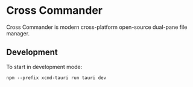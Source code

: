 # Cross Commander

Cross Commander is modern cross-platform open-source dual-pane file manager.

## Development

To start in development mode:

~~~shell
npm --prefix xcmd-tauri run tauri dev
~~~

